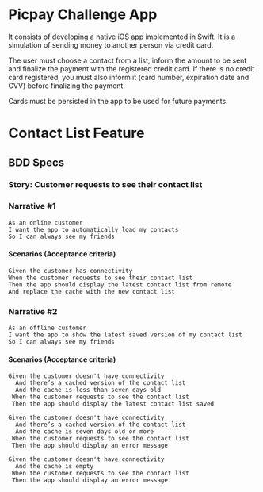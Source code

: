 # Picpay Challenge App

It consists of developing a native iOS app implemented in Swift. It is a simulation of sending money to another person via credit card.

The user must choose a contact from a list, inform the amount to be sent and finalize the payment with the registered credit card. If there is no credit card registered, you must also inform it (card number, expiration date and CVV) before finalizing the payment.

Cards must be persisted in the app to be used for future payments.

# Contact List Feature

## BDD Specs

### Story: Customer requests to see their contact list

### Narrative #1

```
As an online customer
I want the app to automatically load my contacts
So I can always see my friends
```

#### Scenarios (Acceptance criteria)

```
Given the customer has connectivity
When the customer requests to see their contact list
Then the app should display the latest contact list from remote
And replace the cache with the new contact list
```

### Narrative #2

```
As an offline customer
I want the app to show the latest saved version of my contact list
So I can always see my friends
```

#### Scenarios (Acceptance criteria)

```
Given the customer doesn't have connectivity
  And there’s a cached version of the contact list
  And the cache is less than seven days old
 When the customer requests to see the contact list
 Then the app should display the latest contact list saved

Given the customer doesn't have connectivity
  And there’s a cached version of the contact list
  And the cache is seven days old or more
 When the customer requests to see the contact list
 Then the app should display an error message

Given the customer doesn't have connectivity
  And the cache is empty
 When the customer requests to see the contact list
 Then the app should display an error message
```
